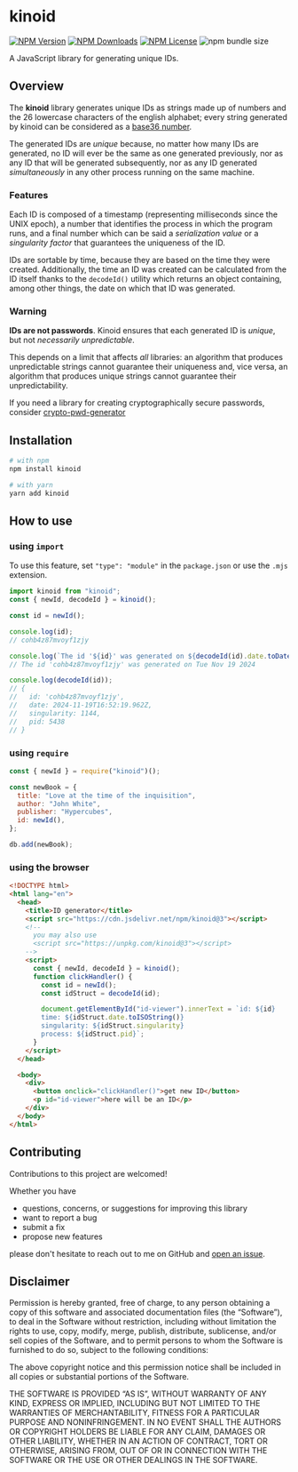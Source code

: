 # kinoid

<!--
![npms.io](https://img.shields.io/npms-io/maintenance-score/kinoid?style=plastic&logo=npm&label=maintenance)
![npms.io](https://img.shields.io/npms-io/quality-score/kinoid?style=plastic&logo=npm&label=quality)
![npms.io](https://img.shields.io/npms-io/popularity-score/kinoid?style=plastic&logo=npm&label=popularity)
-->

[![NPM Version](https://img.shields.io/npm/v/kinoid?style=plastic&logo=npm&label=version)](https://www.npmjs.com/package/kinoid)
[![NPM Downloads](https://img.shields.io/npm/d18m/kinoid?style=plastic&logo=npm)](https://www.npmjs.com/package/kinoid)
[![NPM License](https://img.shields.io/npm/l/kinoid?style=plastic&logo=MIT)](https://opensource.org/license/mit)
![npm bundle size](https://img.shields.io/bundlephobia/min/kinoid?style=plastic&logo=webpack)

A JavaScript library for generating unique IDs.

## Overview

The **kinoid** library generates unique IDs as strings made up of numbers and the 26 lowercase
characters of the english alphabet; every string generated by kinoid can be considered as a
[base36 number](https://en.wikipedia.org/wiki/Base36).

The generated IDs are _unique_ because, no matter how many IDs are generated, no ID will ever be the
same as one generated previously, nor as any ID that will be generated subsequently, nor as any ID
generated _simultaneously_ in any other process running on the same machine.

### Features

Each ID is composed of a timestamp (representing milliseconds since the UNIX epoch), a number that
identifies the process in which the program runs, and a final number which can be said a
_serialization value_ or a _singularity factor_ that guarantees the uniqueness of the ID.

IDs are sortable by time, because they are based on the time they were created. Additionally, the
time an ID was created can be calculated from the ID itself thanks to the `decodeId()` utility which
returns an object containing, among other things, the date on which that ID was generated.

### Warning

**IDs are not passwords**. Kinoid ensures that each generated ID is _unique_, but not _necessarily
unpredictable_.

This depends on a limit that affects _all_ libraries: an algorithm that produces unpredictable
strings cannot guarantee their uniqueness and, vice versa, an algorithm that produces unique strings
cannot guarantee their unpredictability.

If you need a library for creating cryptographically secure passwords, consider
[crypto-pwd-generator](https://www.npmjs.com/package/crypto-pwd-generator)

## Installation

```bash
# with npm
npm install kinoid

# with yarn
yarn add kinoid
```

## How to use

### using `import`

To use this feature, set `"type": "module"` in the `package.json` or use the `.mjs` extension.

```javascript
import kinoid from "kinoid";
const { newId, decodeId } = kinoid();

const id = newId();

console.log(id);
// cohb4z87mvoyf1zjy

console.log(`The id '${id}' was generated on ${decodeId(id).date.toDateString()}`);
// The id 'cohb4z87mvoyf1zjy' was generated on Tue Nov 19 2024

console.log(decodeId(id));
// {
//   id: 'cohb4z87mvoyf1zjy',
//   date: 2024-11-19T16:52:19.962Z,
//   singularity: 1144,
//   pid: 5438
// }
```

### using `require`

```javascript
const { newId } = require("kinoid")();

const newBook = {
  title: "Love at the time of the inquisition",
  author: "John White",
  publisher: "Hypercubes",
  id: newId(),
};

db.add(newBook);
```

### using the browser

```html
<!DOCTYPE html>
<html lang="en">
  <head>
    <title>ID generator</title>
    <script src="https://cdn.jsdelivr.net/npm/kinoid@3"></script>
    <!--
      you may also use
      <script src="https://unpkg.com/kinoid@3"></script>
    -->
    <script>
      const { newId, decodeId } = kinoid();
      function clickHandler() {
        const id = newId();
        const idStruct = decodeId(id);

        document.getElementById("id-viewer").innerText = `id: ${id}
        time: ${idStruct.date.toISOString()}
        singularity: ${idStruct.singularity}
        process: ${idStruct.pid}`;
      }
    </script>
  </head>

  <body>
    <div>
      <button onclick="clickHandler()">get new ID</button>
      <p id="id-viewer">here will be an ID</p>
    </div>
  </body>
</html>
```

## Contributing

Contributions to this project are welcomed!

Whether you have

- questions, concerns, or suggestions for improving this library
- want to report a bug
- submit a fix
- propose new features

please don't hesitate to reach out to me on GitHub and
[open an issue](https://github.com/ThornDuke/kinoid/issues).

## Disclaimer

Permission is hereby granted, free of charge, to any person obtaining a copy of this software and
associated documentation files (the “Software”), to deal in the Software without restriction,
including without limitation the rights to use, copy, modify, merge, publish, distribute,
sublicense, and/or sell copies of the Software, and to permit persons to whom the Software is
furnished to do so, subject to the following conditions:

The above copyright notice and this permission notice shall be included in all copies or substantial
portions of the Software.

THE SOFTWARE IS PROVIDED “AS IS”, WITHOUT WARRANTY OF ANY KIND, EXPRESS OR IMPLIED, INCLUDING BUT
NOT LIMITED TO THE WARRANTIES OF MERCHANTABILITY, FITNESS FOR A PARTICULAR PURPOSE AND
NONINFRINGEMENT. IN NO EVENT SHALL THE AUTHORS OR COPYRIGHT HOLDERS BE LIABLE FOR ANY CLAIM, DAMAGES
OR OTHER LIABILITY, WHETHER IN AN ACTION OF CONTRACT, TORT OR OTHERWISE, ARISING FROM, OUT OF OR IN
CONNECTION WITH THE SOFTWARE OR THE USE OR OTHER DEALINGS IN THE SOFTWARE.
